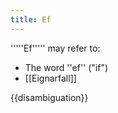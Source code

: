 ```yaml
---
title: Ef
---
```


'''''Ef''''' may refer to:

* The word ''ef'' ("if")
* [[Eignarfall]]

{{disambiguation}}